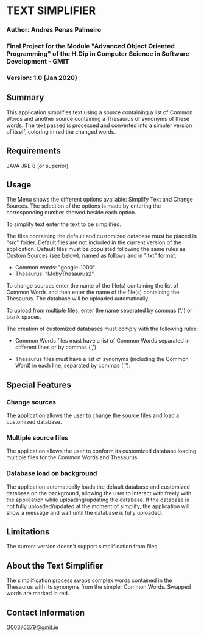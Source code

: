 # TEXT SIMPLIFIER

### Author: Andres Penas Palmeiro
### Final Project for the Module "Advanced Object Oriented Programming" of the H.Dip in Computer Science in Software Development - GMIT
### Version: 1.0 (Jan 2020)

## Summary
This application simplifies text using a source containing a list of Common Words and another source containing a Thesaurus of synonyms of these words. The text passed is processed and converted into a simpler version of itself, coloring in red the changed words.

## Requirements
JAVA JRE 8 (or superior)

## Usage
The Menu shows the different options available: Simplify Text and Change Sources. The selection of the options is made by entering the corresponding number showed beside each option.

To simplify text enter the text to be simplified.

The files containing the default and customized database must be placed in "src" folder. Default files are not included in the current version of the application. Default files must be populated following the same rules as Custom Sources (see below), named as follows and in ".txt" format:
* Common words: "google-1000".
* Thesaurus: "MobyThesaurus2".

To change sources enter the name of the file(s) containing the list of Common Words and then enter the name of the file(s) containing the Thesaurus. The database will be uploaded automatically. 

To upload from multiple files, enter the name separated by commas (',') or blank spaces.

The creation of customized databases must comply with the following rules:

* Common Words files must have a list of Common Words separated in different lines or by commas (',').

* Thesaurus files must have a list of synonyms (including the Common Word) in each line, separated by commas (',').

## Special Features
### Change sources
The application allows the user to change the source files and load a customized database.

### Multiple source files
The application allows the user to conform its customized database loading multiple files for the Common Words and Thesaurus.

### Database load on background
The application automatically loads the default database and customized database on the background, allowing the user to interact with freely with the application while uploading/updating the database. If the database is not fully uploaded/updated at the moment of simplify, the application will show a message and wait until the database is fully uploaded.

## Limitations
The current version doesn't support simplification from files.

## About the Text Simplifier
The simplification process swaps complex words contained in the Thesaurus with its synonyms from the simpler Common Words. Swapped words are marked in red.

## Contact Information
G00376379@gmit.ie
